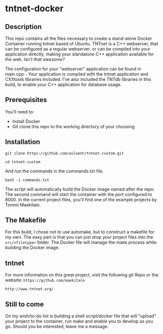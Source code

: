 # tntnet-docker
## Description
This repo contains all the files necessary to create a stand-alone Docker Container running tntnet based of Ubuntu. TNTnet is a C++ webserver, that can be configured as a regular webserver, or can be compiled into your application directly, making your standalone C++ application available for the web. *Isn't that awesome?*

The configuration for your "webserver" application can be found in main.cpp - Your application is compiled with the tntnet application and CXXtools libraries included. I've also included the TNTdb libraries in this build, to enable your C++ application for database usage.
## Prerequisites
You'll need to:
* Install Docker
* Git clone this repo to the working directory of your choosing
## Installation
`git clone https://github.com/avluent/tntnet-custom.git`

`cd tntnet-custom`

And run the commands in the commands.txt file.

`bash -i commands.txt`


The script will automatically build the Docker image named after the repo. The second command will start the container with the port configured to 8000. In the current project files, you'll find one of the example projects by Tommi Maekitalo.
## The Makefile
For this build, I chose not to use automake, but to construct a makefile for my own. The easy part is that you can just drop your project files into the `src/<filetype>` folder. The Docker file will manage the make process while building the Docker image.
## tntnet
For more information on this great project, visit the following git Repo or the website:
`https://github.com/maekitalo`

`http://www.tntnet.org/`
## Still to come
On my wish/to-do list is building a shell script/docker file that will "upload" your project to the container, run make and enable you to develop as you go. Should you be interested, leave me a message.
